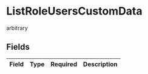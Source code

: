 # ListRoleUsersCustomData

arbitrary


## Fields

| Field       | Type        | Required    | Description |
| ----------- | ----------- | ----------- | ----------- |
